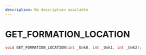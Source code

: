 ```yaml
---
description: No description available 
---
```


# GET_FORMATION_LOCATION

```cpp
void GET_FORMATION_LOCATION(int _Unk0, int _Unk1, int _Unk2);
```